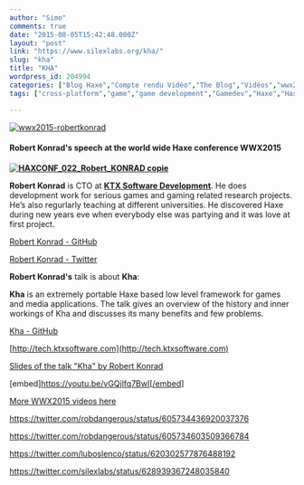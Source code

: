 ```yaml
---
author: "Simo"
comments: true
date: "2015-08-05T15:42:48.000Z"
layout: "post"
link: "https://www.silexlabs.org/kha/"
slug: "kha"
title: "KHA"
wordpress_id: 204994
categories: ["Blog Haxe","Compte rendu Vidéo","The Blog","Vidéos","wwx2015"]
tags: ["cross-platform","game","game development","Gamedev","Haxe","Haxe conference","Kha","Robert Konrad","SDK","video","wwx","wwx2015"]

---
```

[![wwx2015-robertkonrad](https://www.silexlabs.org/wp-content/uploads/2015/07/wwx2015-robertkonrad.png)](https://www.silexlabs.org/wp-content/uploads/2015/07/wwx2015-robertkonrad.png)


#### Robert Konrad's speech at the world wide Haxe conference WWX2015


**[![HAXCONF_022_Robert_KONRAD copie](https://www.silexlabs.org/wp-content/uploads/2015/07/HAXCONF_022_Robert_KONRAD-copie-200x300.jpg)](https://www.silexlabs.org/wp-content/uploads/2015/07/HAXCONF_022_Robert_KONRAD-copie.jpg)**



**Robert Konrad** is CTO at **[KTX Software Development](http://tech.ktxsoftware.com/)**. He does development work for serious games and gaming related research projects. He’s also regurlarly teaching at different universities. He discovered Haxe during new years eve when everybody else was partying and it was love at first project.

[Robert Konrad - GitHub](https://github.com/RobDangerous?tab=activity)

[Robert Konrad - Twitter](https://twitter.com/robdangerous)



**Robert Konrad's** talk is about **Kha**:

**Kha** is an extremely portable Haxe based low level framework for games and media applications. The talk gives an overview of the history and inner workings of Kha and discusses its many benefits and few problems.

[Kha - GitHub](https://github.com/KTXSoftware/Kha)

[http://tech.ktxsoftware.com](http://tech.ktxsoftware.com)

[Slides of the talk "Kha" by Robert Konrad](https://github.com/KTXSoftware/Kha)

[embed]https://youtu.be/vGQjlfq7BwI[/embed]

[More WWX2015 videos here](https://www.silexlabs.org/wrapping-up-wwx2015/)

https://twitter.com/robdangerous/status/605734436920037376

https://twitter.com/robdangerous/status/605734603509366784

https://twitter.com/luboslenco/status/620302577876488192

https://twitter.com/silexlabs/status/628939367248035840

